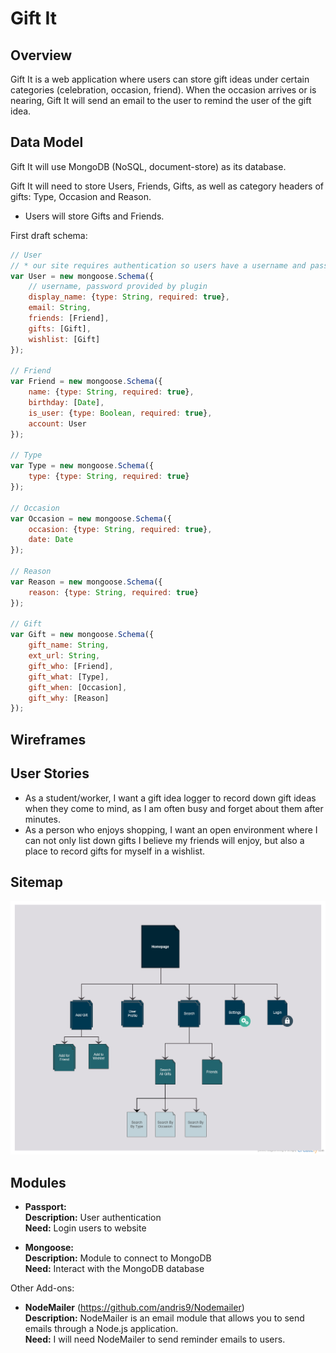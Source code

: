 # Gift It

## Overview

Gift It is a web application where users can store gift ideas under certain categories (celebration, occasion, friend). When the occasion arrives or is nearing, Gift It will send an email to the user to remind the user of the gift idea.

## Data Model

Gift It will use MongoDB (NoSQL, document-store) as its database.

Gift It will need to store Users, Friends, Gifts, as well as category headers of gifts: Type, Occasion and Reason.

* Users will store Gifts and Friends. 

First draft schema:

```javascript
// User
// * our site requires authentication so users have a username and password
var User = new mongoose.Schema({
	// username, password provided by plugin
	display_name: {type: String, required: true},
	email: String,
	friends: [Friend],
	gifts: [Gift],
	wishlist: [Gift]
});

// Friend
var Friend = new mongoose.Schema({
	name: {type: String, required: true},
	birthday: [Date],
	is_user: {type: Boolean, required: true},
	account: User
});

// Type
var Type = new mongoose.Schema({
	type: {type: String, required: true}
});

// Occasion
var Occasion = new mongoose.Schema({
	occasion: {type: String, required: true},
	date: Date
});

// Reason
var Reason = new mongoose.Schema({
	reason: {type: String, required: true}
});

// Gift
var Gift = new mongoose.Schema({
	gift_name: String,
	ext_url: String,
	gift_who: [Friend],
	gift_what: [Type],
	gift_when: [Occasion],
	gift_why: [Reason]
});
```

## Wireframes


## User Stories

* As a student/worker, I want a gift idea logger to record down gift ideas when they come to mind, as I am often busy and forget about them after minutes.
* As a person who enjoys shopping, I want an open environment where I can not only list down gifts I believe my friends will enjoy, but also a place to record gifts for myself in a wishlist.

## Sitemap

![site map](img/SiteMap.png)

## Modules

* <b>Passport:</b><br>
	<b>Description:</b> User authentication<br>
	<b>Need:</b> Login users to website

* <b>Mongoose:</b><br>
	<b>Description:</b> Module to connect to MongoDB<br>
	<b>Need:</b> Interact with the MongoDB database

Other Add-ons:

* <b>NodeMailer</b> (https://github.com/andris9/Nodemailer)<br>
	<b>Description:</b> NodeMailer is an email module that allows you to send emails through a Node.js application.<br>
	<b>Need:</b> I will need NodeMailer to send reminder emails to users.
